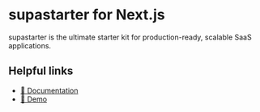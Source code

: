 # supastarter for Next.js

supastarter is the ultimate starter kit for production-ready, scalable SaaS applications.

## Helpful links

- [📘 Documentation](https://supastarter.dev/docs/nextjs)
- [🚀 Demo](https://demo.supastarter.dev)
